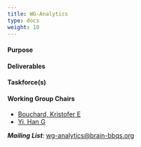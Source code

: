 ```yaml
---
title: WG-Analytics
type: docs
weight: 10
---
```


#### Purpose

#### Deliverables

#### Taskforce(s)

#### Working Group Chairs
- [Bouchard, Kristofer E](KEBouchard@lbl.gov)
- [Yi, Han G](Han.Yi@jhuapl.edu)

**_Mailing List_**: wg-analytics@brain-bbqs.org